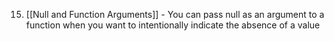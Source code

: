 15. [[Null and Function Arguments]] - You can pass null as an argument to a function when you want to intentionally indicate the absence of a value